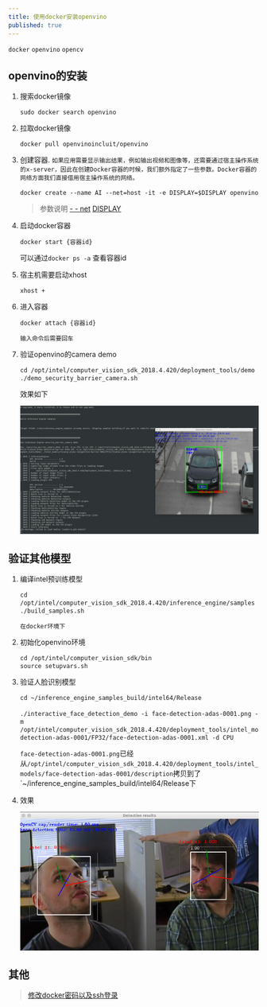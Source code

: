 ```yaml
---
title: 使用docker安装openvino
published: true
---
```


`docker` `openvino` `opencv`

## openvino的安装

1. 搜索docker镜像

   ```
   sudo docker search openvino
   ```

2. 拉取docker镜像

   ```
   docker pull openvinoincluit/openvino
   ```

3. 创建容器. `如果应用需要显示输出结果，例如输出视频和图像等，还需要通过宿主操作系统的x-server，因此在创建Docker容器的时候，我们额外指定了一些参数。Docker容器的网络方面我们直接借用宿主操作系统的网络。`

   ```
   docker create --name AI --net=host -it -e DISPLAY=$DISPLAY openvino
   ```

   > 参数说明 [ - - net](https://www.cnblogs.com/gispathfinder/p/5871043.html)  [DISPLAY](https://www.cnblogs.com/ruiyang-/p/10185840.html)

4. 启动docker容器

   ```
   docker start {容器id}
   ```

   可以通过`docker ps -a` 查看容器id

5. 宿主机需要启动xhost

   ```
   xhost +
   ```

6. 进入容器

   ```
   docker attach {容器id}
   ```

   `输入命令后需要回车`

7. 验证openvino的camera demo

   ```
   cd /opt/intel/computer_vision_sdk_2018.4.420/deployment_tools/demo
   ./demo_security_barrier_camera.sh 
   ```

   效果如下

   ![demo_security_barrier_camera.sh ](../Resource/img/2019-06-01-Use-Docker-To-Run-OpenVINO/car.png)



## 验证其他模型

1. 编译intel预训练模型

   ```
   cd /opt/intel/computer_vision_sdk_2018.4.420/inference_engine/samples
   ./build_samples.sh 
   ```

   `在docker环境下`

2. 初始化openvino环境

   ```
   cd /opt/intel/computer_vision_sdk/bin
   source setupvars.sh
   ```

3. 验证人脸识别模型

   ```
   cd ~/inference_engine_samples_build/intel64/Release
   
   ./interactive_face_detection_demo -i face-detection-adas-0001.png -m /opt/intel/computer_vision_sdk_2018.4.420/deployment_tools/intel_models/face-detection-adas-0001/FP32/face-detection-adas-0001.xml -d CPU
   ```

   `face-detection-adas-0001.png`已经从`/opt/intel/computer_vision_sdk_2018.4.420/deployment_tools/intel_models/face-detection-adas-0001/description`拷贝到了`~/inference_engine_samples_build/intel64/Release下

4. 效果

   ![face](../Resource/img/2019-06-01-Use-Docker-To-Run-OpenVINO/face.png)



## 其他

> [修改docker密码以及ssh登录](http://www.fecshop.com/topic/592)

   

   

   

   
